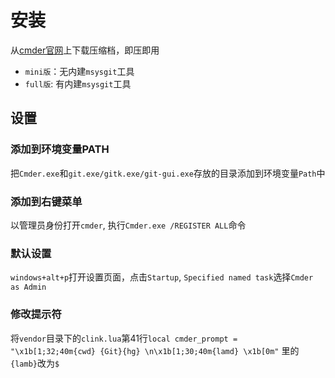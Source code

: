# 安装

从[cmder官网](http://cmder.net/)上下载压缩档，即压即用

* `mini版`：无内建`msysgit`工具
* `full版`: 有内建`msysgit`工具

## 设置

### 添加到环境变量PATH

把`Cmder.exe`和`git.exe/gitk.exe/git-gui.exe`存放的目录添加到环境变量`Path`中

### 添加到右键菜单

以管理员身份打开`cmder`, 执行`Cmder.exe /REGISTER ALL`命令

### 默认设置

`windows+alt+p`打开设置页面，点击`Startup`, `Specified named task`选择`Cmder as Admin`

### 修改提示符

将`vendor`目录下的`clink.lua`第41行`local cmder_prompt = "\x1b[1;32;40m{cwd} {Git}{hg} \n\x1b[1;30;40m{lamd} \x1b[0m"` 里的`{lamb}`改为`$`
